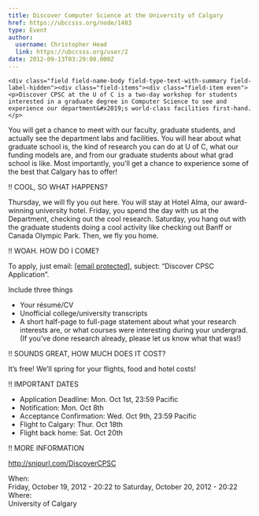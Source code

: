 ```yaml
---
title: Discover Computer Science at the University of Calgary 
href: https://ubccsss.org/node/1483
type: Event
author:
  username: Christopher Head
  link: https://ubccsss.org/user/2
date: 2012-09-13T03:29:00.000Z
---
```



    <div class="field field-name-body field-type-text-with-summary field-label-hidden"><div class="field-items"><div class="field-item even"><p>Discover CPSC at the U of C is a two-day workshop for students interested in a graduate degree in Computer Science to see and experience our department&#x2019;s world-class facilities first-hand.</p>
<p>You will get a chance to meet with our faculty, graduate students, and actually see the department labs and facilities. You will hear about what graduate school is, the kind of research you can do at U of C, what our funding models are, and from our graduate students about what grad school is like. Most importantly, you&#x2019;ll get a chance to experience some of the best that Calgary has to offer!</p>
<p>!! COOL, SO WHAT HAPPENS?</p>
<p>Thursday, we will fly you out here. You will stay at Hotel Alma, our award-winning university hotel. Friday, you spend the day with us at the Department, checking out the cool research. Saturday, you hang out with the graduate students doing a cool activity like checking out Banff or Canada Olympic Park. Then, we fly you home.</p>
<p>!! WOAH. HOW DO I COME?</p>
<p>To apply, just email: <a href="/cdn-cgi/l/email-protection#11657e7f686551726162723f6472707d767063683f7270"><span class="__cf_email__" data-cfemail="9eeaf1f0e7eadefdeeedfdb0ebfdfff2f9ffece7b0fdff">[email&#xA0;protected]</span></a>, subject: &#x201C;Discover CPSC Application&#x201D;.</p>
<p>Include three things</p>
<ul>
<li>Your r&#xE9;sum&#xE9;/CV</li>
<li>Unofficial college/university transcripts</li>
<li>A short half-page to full-page statement about what your research interests are, or what courses were interesting during your undergrad. (If you&#x2019;ve done research already, please let us know what that was!)</li>
</ul>
<p>!! SOUNDS GREAT, HOW MUCH DOES IT COST?</p>
<p>It&#x2019;s free! We&#x2019;ll spring for your flights, food and hotel costs!</p>
<p>!! IMPORTANT DATES</p>
<ul>
<li>Application Deadline: Mon. Oct 1st, 23:59 Pacific</li>
<li>Notification: Mon. Oct 8th</li>
<li>Acceptance Confirmation: Wed. Oct 9th, 23:59 Pacific</li>
<li>Flight to Calgary: Thur. Oct 18th</li>
<li>Flight back home: Sat. Oct 20th</li>
</ul>
<p>!! MORE INFORMATION</p>
<p><a href="http://snipurl.com/DiscoverCPSC">http://snipurl.com/DiscoverCPSC</a></p>
</div></div></div><div class="field field-name-field-dates field-type-datetime field-label-above"><div class="field-label">When:&#xA0;</div><div class="field-items"><div class="field-item even"><span class="date-display-range"><span class="date-display-start">Friday, October 19, 2012 - 20:22</span> to <span class="date-display-end">Saturday, October 20, 2012 - 20:22</span></span></div></div></div><div class="field field-name-field-location field-type-text field-label-above"><div class="field-label">Where:&#xA0;</div><div class="field-items"><div class="field-item even">University of Calgary</div></div></div>    <footer>
          </footer>
    